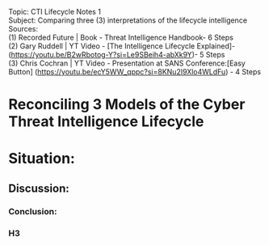 Topic: CTI Lifecycle Notes 1 <br />
Subject: Comparing three (3) interpretations of the lifecycle intelligence <br />
Sources: <br />
(1) Recorded Future | Book - Threat Intelligence Handbook- 6 Steps 
<br />
(2) Gary Ruddell | YT Video - [The Intelligence Lifecycle Explained]-  
(https://youtu.be/B2wRbotog-Y?si=Le9SBeih4-abXk9Y)- 5 Steps <br /> 
(3) Chris Cochran | YT Video - Presentation at SANS Conference:[Easy Button] (https://youtu.be/ecY5WW_qppc?si=8KNu2I9Xlo4WLdFu) - 4 Steps <br />

# Reconciling 3 Models of the Cyber Threat Intelligence Lifecycle 

# Situation:

## Discussion:

### Conclusion: 


### H3
